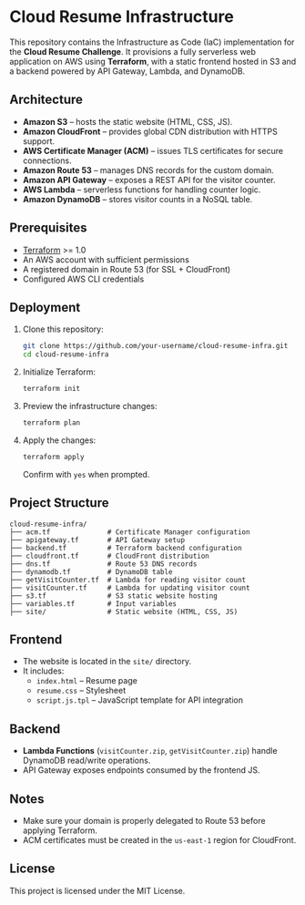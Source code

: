 # Cloud Resume Infrastructure

This repository contains the Infrastructure as Code (IaC) implementation for the **Cloud Resume Challenge**. It provisions a fully serverless web application on AWS using **Terraform**, with a static frontend hosted in S3 and a backend powered by API Gateway, Lambda, and DynamoDB.

## Architecture

- **Amazon S3** – hosts the static website (HTML, CSS, JS).
- **Amazon CloudFront** – provides global CDN distribution with HTTPS support.
- **AWS Certificate Manager (ACM)** – issues TLS certificates for secure connections.
- **Amazon Route 53** – manages DNS records for the custom domain.
- **Amazon API Gateway** – exposes a REST API for the visitor counter.
- **AWS Lambda** – serverless functions for handling counter logic.
- **Amazon DynamoDB** – stores visitor counts in a NoSQL table.

## Prerequisites

- [Terraform](https://www.terraform.io/downloads.html) >= 1.0  
- An AWS account with sufficient permissions  
- A registered domain in Route 53 (for SSL + CloudFront)  
- Configured AWS CLI credentials  

## Deployment

1. Clone this repository:
   ```bash
   git clone https://github.com/your-username/cloud-resume-infra.git
   cd cloud-resume-infra
   ```

2. Initialize Terraform:
   ```bash
   terraform init
   ```

3. Preview the infrastructure changes:
   ```bash
   terraform plan
   ```

4. Apply the changes:
   ```bash
   terraform apply
   ```

   Confirm with `yes` when prompted.

## Project Structure

```
cloud-resume-infra/
├── acm.tf              # Certificate Manager configuration
├── apigateway.tf       # API Gateway setup
├── backend.tf          # Terraform backend configuration
├── cloudfront.tf       # CloudFront distribution
├── dns.tf              # Route 53 DNS records
├── dynamodb.tf         # DynamoDB table
├── getVisitCounter.tf  # Lambda for reading visitor count
├── visitCounter.tf     # Lambda for updating visitor count
├── s3.tf               # S3 static website hosting
├── variables.tf        # Input variables
├── site/               # Static website (HTML, CSS, JS)
```

## Frontend

- The website is located in the `site/` directory.  
- It includes:
  - `index.html` – Resume page  
  - `resume.css` – Stylesheet  
  - `script.js.tpl` – JavaScript template for API integration  

## Backend

- **Lambda Functions** (`visitCounter.zip`, `getVisitCounter.zip`) handle DynamoDB read/write operations.  
- API Gateway exposes endpoints consumed by the frontend JS.  

## Notes

- Make sure your domain is properly delegated to Route 53 before applying Terraform.  
- ACM certificates must be created in the `us-east-1` region for CloudFront.  

## License

This project is licensed under the MIT License.
